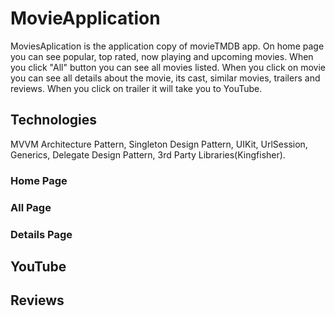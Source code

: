 # MovieApplication
MoviesAplication is the application copy of movieTMDB app. On home page you can see popular, top rated, now playing and upcoming movies. When you click "All" button you can see all movies listed. When you click on movie you can see all details about the movie, its cast, similar movies, trailers and reviews. When you click on trailer it will take you to YouTube.

## Technologies
MVVM Architecture Pattern, Singleton Design Pattern, UIKit, UrlSession, Generics, Delegate Design Pattern, 3rd Party Libraries(Kingfisher).

### Home Page

### All Page

### Details Page

## YouTube

## Reviews
